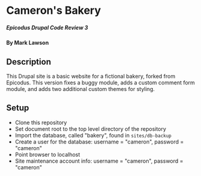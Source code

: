 # Cameron's Bakery

##### Epicodus Drupal Code Review 3

#### By Mark Lawson

## Description

This Drupal site is a basic website for a fictional bakery, forked from Epicodus. This version fixes a buggy module, adds a custom comment form module, and adds two additional custom themes for styling. 

## Setup

* Clone this repository
* Set document root to the top level directory of the repository
* Import the database, called "bakery", found in `sites/db-backup`
* Create a user for the database: username = "cameron", password = "cameron"
* Point browser to localhost
* Site maintenance account info: username = "cameron", password = "cameron"
